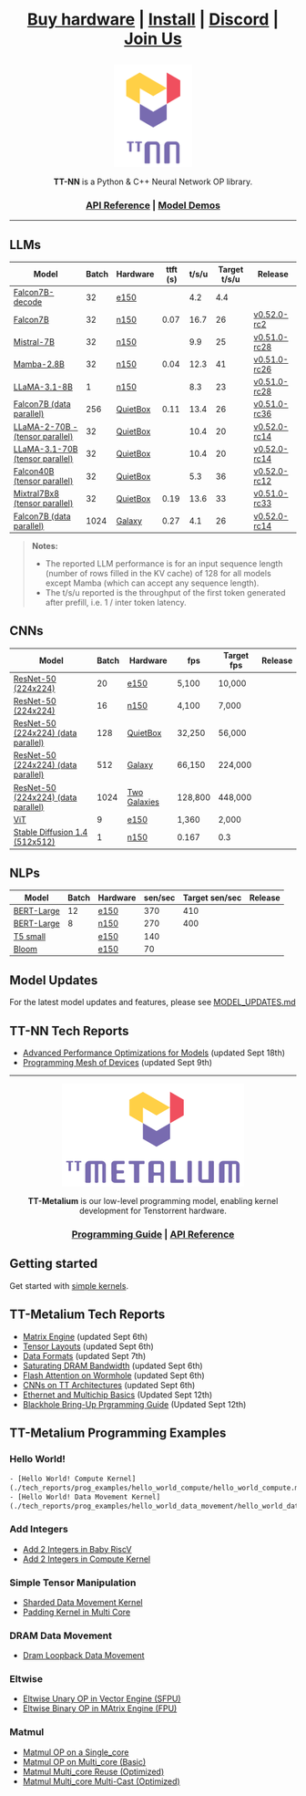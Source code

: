<div align="center">

<h1>

[Buy hardware](https://tenstorrent.com/cards/) | [Install](./INSTALLING.md) | [Discord](https://discord.gg/tvhGzHQwaj) | [Join Us](https://boards.greenhouse.io/tenstorrent/jobs/4155609007)

</h1>

<img src="./docs/source/common/_static/tt_nn_w_logo.png" alt="ttnn logo" height="180"/>

**TT-NN** is a Python & C++ Neural Network OP library.

<h3>

[API Reference](https://docs.tenstorrent.com/ttnn/latest/index.html) | [Model Demos](./models/demos/)

</h3>

</div>

---

## LLMs
| Model                                                                | Batch | Hardware                                                 | ttft (s)   | t/s/u | Target t/s/u | Release                                                                   |
|----------------------------------------------------------------------|-------|----------------------------------------------------------|------------|-------|--------------|---------------------------------------------------------------------------|
| [Falcon7B-decode](./models/demos/ttnn_falcon7b)                      | 32    | [e150](https://tenstorrent.com/hardware/grayskull)       |            | 4.2   | 4.4          |                                                                           |
| [Falcon7B](./models/demos/wormhole/falcon7b)                         | 32    | [n150](https://tenstorrent.com/hardware/wormhole)        | 0.07       | 16.7  | 26           | [v0.52.0-rc2](https://github.com/tenstorrent/tt-metal/tree/v0.52.0-rc2)   |
| [Mistral-7B](./models/demos/wormhole/mistral7b)                      | 32    | [n150](https://tenstorrent.com/hardware/wormhole)        |            | 9.9   | 25           | [v0.51.0-rc28](https://github.com/tenstorrent/tt-metal/tree/v0.51.0-rc28) |
| [Mamba-2.8B](./models/demos/wormhole/mamba)                          | 32    | [n150](https://tenstorrent.com/hardware/wormhole)        | 0.04       | 12.3  | 41           | [v0.51.0-rc26](https://github.com/tenstorrent/tt-metal/tree/v0.51.0-rc26) |
| [LLaMA-3.1-8B](./models/demos/wormhole/llama31_8b)                   | 1     | [n150](https://tenstorrent.com/hardware/wormhole)        |            | 8.3   | 23           | [v0.51.0-rc28](https://github.com/tenstorrent/tt-metal/tree/v0.51.0-rc28) |
| [Falcon7B (data parallel)](./models/demos/t3000/falcon7b)            | 256   | [QuietBox](https://tenstorrent.com/hardware/tt-quietbox) | 0.11       | 13.4  | 26           | [v0.51.0-rc36](https://github.com/tenstorrent/tt-metal/tree/v0.51.0-rc36) |
| [LLaMA-2-70B - (tensor parallel)](./models/demos/t3000/llama2_70b)   | 32    | [QuietBox](https://tenstorrent.com/hardware/tt-quietbox) |            | 10.4  | 20           | [v0.52.0-rc14](https://github.com/tenstorrent/tt-metal/tree/v0.52.0-rc14) |
| [LLaMA-3.1-70B (tensor parallel)](./models/demos/t3000/llama3_70b)   | 32    | [QuietBox](https://tenstorrent.com/hardware/tt-quietbox) |            | 10.4  | 20           | [v0.52.0-rc14](https://github.com/tenstorrent/tt-metal/tree/v0.52.0-rc14) |
| [Falcon40B (tensor parallel)](./models/demos/t3000/falcon40b)        | 32    | [QuietBox](https://tenstorrent.com/hardware/tt-quietbox) |            | 5.3   | 36           | [v0.52.0-rc12](https://github.com/tenstorrent/tt-metal/tree/v0.52.0-rc12) |
| [Mixtral7Bx8 (tensor parallel)](./models/demos/t3000/mixtral8x7b)    | 32    | [QuietBox](https://tenstorrent.com/hardware/tt-quietbox) | 0.19       | 13.6  | 33           | [v0.51.0-rc33](https://github.com/tenstorrent/tt-metal/tree/v0.51.0-rc33) |
| [Falcon7B (data parallel)](./models/demos/tg/falcon7b)               |1024   | [Galaxy](https://tenstorrent.com/hardware/galaxy)        | 0.27       | 4.1   | 26           | [v0.52.0-rc14](https://github.com/tenstorrent/tt-metal/tree/v0.52.0-rc14) |

> **Notes:**
> - The reported LLM performance is for an input sequence length (number of rows filled in the KV cache) of 128 for all models except Mamba (which can accept any sequence length).
> - The t/s/u reported is the throughput of the first token generated after prefill, i.e. 1 / inter token latency.

## CNNs
| Model                                                                       | Batch | Hardware                                                 | fps     | Target fps | Release     |
|-----------------------------------------------------------------------------|-------|----------------------------------------------------------|---------|------------|-------------|
| [ResNet-50 (224x224)](./models/demos/grayskull/resnet50)                    | 20    | [e150](https://tenstorrent.com/hardware/grayskull)       | 5,100   | 10,000     |             |
| [ResNet-50 (224x224)](./models/demos/wormhole/resnet50)                     | 16    | [n150](https://tenstorrent.com/hardware/wormhole)        | 4,100   | 7,000      |             |
| [ResNet-50 (224x224) (data parallel)](./models/demos/t3000/resnet50)        | 128   | [QuietBox](https://tenstorrent.com/hardware/tt-quietbox) | 32,250  | 56,000     |             |
| [ResNet-50 (224x224) (data parallel)](./models/demos/tg/resnet50)           | 512   | [Galaxy](https://tenstorrent.com/hardware/galaxy)        | 66,150  | 224,000    |             |
| [ResNet-50 (224x224) (data parallel)](./models/demos/tgg/resnet50)          | 1024  | [Two Galaxies](https://tenstorrent.com/hardware/galaxy)  | 128,800 | 448,000    |             |
| [ViT](./models/demos/grayskull/vit)                                         | 9     | [e150](https://tenstorrent.com/hardware/grayskull)       | 1,360   | 2,000      |             |
| [Stable Diffusion 1.4 (512x512)](./models/demos/wormhole/stable_diffusion)  | 1     | [n150](https://tenstorrent.com/hardware/wormhole)        | 0.167   | 0.3        |             |

## NLPs
| Model                                               | Batch | Hardware                                           | sen/sec   | Target sen/sec | Release     |
|-----------------------------------------------------|-------|----------------------------------------------------|-----------|----------------|-------------|
| [BERT-Large](./models/demos/metal_BERT_large_11/)   | 12    | [e150](https://tenstorrent.com/hardware/grayskull) | 370       | 410            |             |
| [BERT-Large](./models/demos/metal_BERT_large_11/)   | 8     | [n150](https://tenstorrent.com/hardware/wormhole)  | 270       | 400            |             |
| [T5 small](.models/demos/grayskull/t5)              |       | [e150](https://tenstorrent.com/hardware/grayskull) | 140       |                |             |
| [Bloom](.models/demos/grayskull/functional_bloom)   |       | [e150](https://tenstorrent.com/hardware/grayskull) | 70        |                |             |



## Model Updates
For the latest model updates and features, please see [MODEL_UPDATES.md](models/MODEL_UPDATES.md)

## TT-NN Tech Reports
- [Advanced Performance Optimizations for Models](./tech_reports/AdvancedPerformanceOperationsForModels/AdvancedPerformanceOptimizationsForModels.md) (updated Sept 18th)
- [Programming Mesh of Devices](./tech_reports/Programming%20Mesh%20of%20Devices/Programming%20Mesh%20of%20Devices%20with%20TT-NN.md) (updated Sept 9th)
---

<div align="center">

<img src="./docs/source/common/_static/tt_metalium_w_logo.png" alt="TT-Metalium logo" height="180"/>

**TT-Metalium** is our low-level programming model, enabling kernel development for Tenstorrent hardware.


<h3>

[Programming Guide](./METALIUM_GUIDE.md) | [API Reference](https://docs.tenstorrent.com/tt-metalium/latest/tt_metal/apis/index.html)

</h3>
</div>

## Getting started

Get started with [simple kernels](https://docs.tenstorrent.com/tt-metalium/latest/tt_metal/examples/index.html).

## TT-Metalium Tech Reports
- [Matrix Engine](./tech_reports/matrix_engine/matrix_engine.md) (updated Sept 6th)
- [Tensor Layouts](./tech_reports/tensor_layouts/tensor_layouts.md) (updated Sept 6th)
- [Data Formats](./tech_reports/data_formats/data_formats.md) (updated Sept 7th)
- [Saturating DRAM Bandwidth](./tech_reports/Saturating_DRAM_bandwidth/Saturating_DRAM_bandwidth.md) (updated Sept 6th)
- [Flash Attention on Wormhole](./tech_reports/FlashAttention/FlashAttention.md) (updated Sept 6th)
- [CNNs on TT Architectures](./tech_reports/CNNs/ttcnn.md) (updated Sept 6th)
- [Ethernet and Multichip Basics](./tech_reports/CCL/CclDeveloperGuide.md) (Updated Sept 12th)
- [Blackhole Bring-Up Prgramming Guide](./tech_reports/Blackhole/BlackholeBringUpProgrammingGuide.md) (Updated Sept 12th)

## TT-Metalium Programming Examples
### Hello World!
    - [Hello World! Compute Kernel](./tech_reports/prog_examples/hello_world_compute/hello_world_compute.md)
    - [Hello World! Data Movement Kernel](./tech_reports/prog_examples/hello_world_data_movement/hello_world_data_movement.md)
### Add Integers  
- [Add 2 Integers in Baby RiscV](./tech_reports/prog_examples/add_2_integers_in_riscv/add_2_integers_in_riscv.md)
- [Add 2 Integers in Compute Kernel](./tech_reports/prog_examples/add_2_integers_in_compute/add_2_integers_in_compute.md)
### Simple Tensor Manipulation 
- [Sharded Data Movement Kernel](./tech_reports/prog_examples/shard_data_rm/shard_data_rm.md)
- [Padding Kernel in Multi Core](./tech_reports/prog_examples/pad_multi_core/pad_multi_core.md)
### DRAM Data Movement
- [Dram Loopback Data Movement](./tech_reports/prog_examples/dram_loopback/dram_loopback.md)
### Eltwise
- [Eltwise Unary OP in Vector Engine (SFPU)](./tech_reports/prog_examples/eltwise_sfpu/eltwise_sfpu.md)
- [Eltwise Binary OP in MAtrix Engine (FPU)](./tech_reports/prog_examples/eltwise_binary/eltwise_binary.md)
### Matmul
- [Matmul OP on a Single_core](./tech_reports/prog_examples/matmul_single_core/matmul_single_core.md)
- [Matmul OP on Multi_core (Basic)](./tech_reports/prog_examples/matmul_multi_core/matmul_multi_core.md)
- [Matmul Multi_core Reuse (Optimized)](./tech_reports/prog_examples/matmul_multi_core_optimized/data_reuse.md)
- [Matmul Multi_core Multi-Cast (Optimized)](./tech_reports/prog_examples/matmul_multi_core_optimized/data_mcast.md)